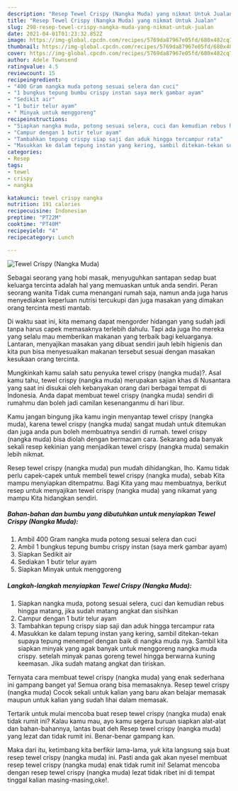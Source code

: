 ```yaml
---
description: "Resep Tewel Crispy (Nangka Muda) yang nikmat Untuk Jualan"
title: "Resep Tewel Crispy (Nangka Muda) yang nikmat Untuk Jualan"
slug: 298-resep-tewel-crispy-nangka-muda-yang-nikmat-untuk-jualan
date: 2021-04-01T01:23:32.852Z
image: https://img-global.cpcdn.com/recipes/5769da87967e05fd/680x482cq70/tewel-crispy-nangka-muda-foto-resep-utama.jpg
thumbnail: https://img-global.cpcdn.com/recipes/5769da87967e05fd/680x482cq70/tewel-crispy-nangka-muda-foto-resep-utama.jpg
cover: https://img-global.cpcdn.com/recipes/5769da87967e05fd/680x482cq70/tewel-crispy-nangka-muda-foto-resep-utama.jpg
author: Adele Townsend
ratingvalue: 4.5
reviewcount: 15
recipeingredient:
- "400 Gram nangka muda potong sesuai selera dan cuci"
- "1 bungkus tepung bumbu crispy instan saya merk gambar ayam"
- "Sedikit air"
- "1 butir telur ayam"
- " Minyak untuk menggoreng"
recipeinstructions:
- "Siapkan nangka muda, potong sesuai selera, cuci dan kemudian rebus hingga matang, jika sudah matang angkat dan sisihkan"
- "Campur dengan 1 butir telur ayam"
- "Tambahkan tepung crispy siap saji dan aduk hingga tercampur rata"
- "Masukkan ke dalam tepung instan yang kering, sambil ditekan-tekan supaya tepung menempel dengan baik di nangka muda nya. Sambil kita siapkan minyak yang agak banyak untuk menggoreng nangka muda crispy. setelah minyak panas goreng tewel hingga berwarna kuning keemasan. Jika sudah matang angkat dan tiriskan."
categories:
- Resep
tags:
- tewel
- crispy
- nangka

katakunci: tewel crispy nangka 
nutrition: 191 calories
recipecuisine: Indonesian
preptime: "PT22M"
cooktime: "PT40M"
recipeyield: "4"
recipecategory: Lunch

---
```



![Tewel Crispy (Nangka Muda)](https://img-global.cpcdn.com/recipes/5769da87967e05fd/680x482cq70/tewel-crispy-nangka-muda-foto-resep-utama.jpg)

Sebagai seorang yang hobi masak, menyuguhkan santapan sedap buat keluarga tercinta adalah hal yang memuaskan untuk anda sendiri. Peran seorang  wanita Tidak cuma menangani rumah saja, namun anda juga harus menyediakan keperluan nutrisi tercukupi dan juga masakan yang dimakan orang tercinta mesti mantab.

Di waktu  saat ini, kita memang dapat mengorder hidangan yang sudah jadi tanpa harus capek memasaknya terlebih dahulu. Tapi ada juga lho mereka yang selalu mau memberikan makanan yang terbaik bagi keluarganya. Lantaran, menyajikan masakan yang dibuat sendiri jauh lebih higienis dan kita pun bisa menyesuaikan makanan tersebut sesuai dengan masakan kesukaan orang tercinta. 



Mungkinkah kamu salah satu penyuka tewel crispy (nangka muda)?. Asal kamu tahu, tewel crispy (nangka muda) merupakan sajian khas di Nusantara yang saat ini disukai oleh kebanyakan orang dari berbagai tempat di Indonesia. Anda dapat membuat tewel crispy (nangka muda) sendiri di rumahmu dan boleh jadi camilan kesenanganmu di hari libur.

Kamu jangan bingung jika kamu ingin menyantap tewel crispy (nangka muda), karena tewel crispy (nangka muda) sangat mudah untuk ditemukan dan juga anda pun boleh membuatnya sendiri di rumah. tewel crispy (nangka muda) bisa diolah dengan bermacam cara. Sekarang ada banyak sekali resep kekinian yang menjadikan tewel crispy (nangka muda) semakin lebih nikmat.

Resep tewel crispy (nangka muda) pun mudah dihidangkan, lho. Kamu tidak perlu capek-capek untuk membeli tewel crispy (nangka muda), sebab Kita mampu menyiapkan ditempatmu. Bagi Kita yang mau membuatnya, berikut resep untuk menyajikan tewel crispy (nangka muda) yang nikamat yang mampu Kita hidangkan sendiri.

<!--inarticleads1-->

##### Bahan-bahan dan bumbu yang dibutuhkan untuk menyiapkan Tewel Crispy (Nangka Muda):

1. Ambil 400 Gram nangka muda potong sesuai selera dan cuci
1. Ambil 1 bungkus tepung bumbu crispy instan (saya merk gambar ayam)
1. Siapkan Sedikit air
1. Sediakan 1 butir telur ayam
1. Siapkan  Minyak untuk menggoreng




<!--inarticleads2-->

##### Langkah-langkah menyiapkan Tewel Crispy (Nangka Muda):

1. Siapkan nangka muda, potong sesuai selera, cuci dan kemudian rebus hingga matang, jika sudah matang angkat dan sisihkan
1. Campur dengan 1 butir telur ayam
1. Tambahkan tepung crispy siap saji dan aduk hingga tercampur rata
1. Masukkan ke dalam tepung instan yang kering, sambil ditekan-tekan supaya tepung menempel dengan baik di nangka muda nya. Sambil kita siapkan minyak yang agak banyak untuk menggoreng nangka muda crispy. setelah minyak panas goreng tewel hingga berwarna kuning keemasan. Jika sudah matang angkat dan tiriskan.




Ternyata cara membuat tewel crispy (nangka muda) yang enak sederhana ini gampang banget ya! Semua orang bisa memasaknya. Resep tewel crispy (nangka muda) Cocok sekali untuk kalian yang baru akan belajar memasak maupun untuk kalian yang sudah lihai dalam memasak.

Tertarik untuk mulai mencoba buat resep tewel crispy (nangka muda) enak tidak rumit ini? Kalau kamu mau, ayo kamu segera buruan siapkan alat-alat dan bahan-bahannya, lantas buat deh Resep tewel crispy (nangka muda) yang lezat dan tidak rumit ini. Benar-benar gampang kan. 

Maka dari itu, ketimbang kita berfikir lama-lama, yuk kita langsung saja buat resep tewel crispy (nangka muda) ini. Pasti anda gak akan nyesel membuat resep tewel crispy (nangka muda) enak tidak rumit ini! Selamat mencoba dengan resep tewel crispy (nangka muda) lezat tidak ribet ini di tempat tinggal kalian masing-masing,oke!.


